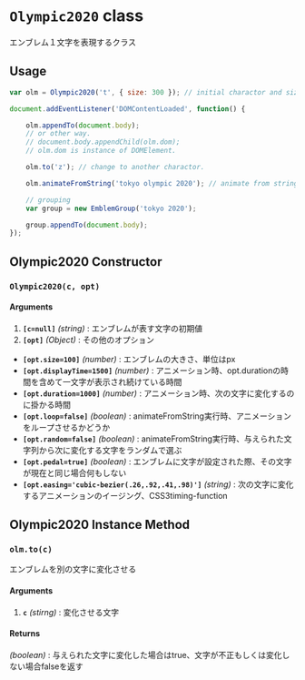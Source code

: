 # `Olympic2020` class

エンブレム１文字を表現するクラス

## Usage

```javascript
var olm = Olympic2020('t', { size: 300 }); // initial charactor and size in px.

document.addEventListener('DOMContentLoaded', function() {

    olm.appendTo(document.body);
    // or other way.
    // document.body.appendChild(olm.dom);
    // olm.dom is instance of DOMElement.

    olm.to('z'); // change to another charactor.

    olm.animateFromString('tokyo olympic 2020'); // animate from string.

    // grouping
    var group = new EmblemGroup('tokyo 2020');

    group.appendTo(document.body);
});
```


## Olympic2020 Constructor

### `Olympic2020(c, opt)`

#### Arguments

1. __`[c=null]`__ _(string)_ : エンブレムが表す文字の初期値
2. __`[opt]`__ _(Object)_ : その他のオプション
  - __`[opt.size=100]`__ _(number)_ : エンブレムの大きさ、単位はpx
  - __`[opt.displayTime=1500]`__ _(number)_ : アニメーション時、opt.durationの時間を含めて一文字が表示され続けている時間
  - __`[opt.duration=1000]`__ _(number)_ : アニメーション時、次の文字に変化するのに掛かる時間
  - __`[opt.loop=false]`__ _(boolean)_ : animateFromString実行時、アニメーションをループさせるかどうか
  - __`[opt.random=false]`__ _(boolean)_ : animateFromString実行時、与えられた文字列から次に変化する文字をランダムで選ぶ
  - __`[opt.pedal=true]`__ _(boolean)_ : エンブレムに文字が設定された際、その文字が現在と同じ場合何もしない
  - __`[opt.easing='cubic-bezier(.26,.92,.41,.98)']`__ _(string)_ : 次の文字に変化するアニメーションのイージング、CSS3timing-function

## Olympic2020 Instance Method

### `olm.to(c)`

エンブレムを別の文字に変化させる

#### Arguments

1. __`c`__ _(stirng)_ : 変化させる文字

#### Returns

_(boolean)_ : 与えられた文字に変化した場合はtrue、文字が不正もしくは変化しない場合falseを返す

